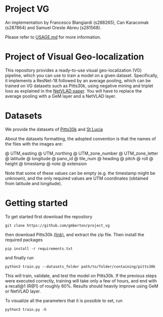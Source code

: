 # Project VG

An implementation by Francesco Blangiardi (s288265), Can Karacomak (s287864) and Samuel Oreste Abreu (s281568).

Please refer to [USAGE.md](./USAGE.md) for more information.

# Project of Visual Geo-localization

This repository provides a ready-to-use visual geo-localization (VG) pipeline, which you can use to train a model on a given dataset.
Specifically, it implements a ResNet-18 followed by an average pooling, which can be trained on VG datasets such as Pitts30k, using negative mining and triplet loss as explained in the [NetVLAD paper](https://arxiv.org/abs/1511.07247).
You will have to replace the average pooling with a GeM layer and a NetVLAD layer.


# Datasets
We provide the datasets of [Pitts30k](https://drive.google.com/file/d/1QpF5nO1SivJ5QOx1kkhoCeMqFvvrksey/view?usp=sharing) and [St Lucia](https://drive.google.com/file/d/1nEmjnEePTQNdB0JdKFE8ISJMcfbZMPPZ/view?usp=sharing])

About the datasets formatting, the adopted convention is that the names of the files with the images are:

@ UTM_easting @ UTM_northing @ UTM_zone_number @ UTM_zone_letter @ latitude @ longitude @ pano_id @ tile_num @ heading @ pitch @ roll @ height @ timestamp @ note @ extension

Note that some of these values can be empty (e.g. the timestamp might be unknown), and the only required values are UTM coordinates (obtained from latitude and longitude).


# Getting started
To get started first download the repository

```git clone https://github.com/gmberton/project_vg```

then download Pitts30k [(link)](https://drive.google.com/file/d/1QpF5nO1SivJ5QOx1kkhoCeMqFvvrksey/view?usp=sharing), and extract the zip file.
Then install the required packages

 ```pip install -r requirements.txt```

and finally run

```python3 train.py --datasets_folder path/to/folder/containing/pitts30k```

This will train, validate, and test the model on Pitts30k.
If the previous steps were executed correctly, training will take only a few of hours, and end with a recall@1 (R@1) of roughly 60%. Results should heavily improve using GeM or NetVLAD layer.

To visualize all the parameters that it is possible to set, run 

```python3 train.py -h```

